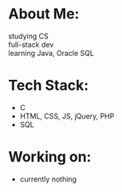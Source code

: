 # About Me:
studying CS<br>
full-stack dev<br>
learning Java, Oracle SQL<br>


# Tech Stack:
- C
- HTML, CSS, JS, jQuery, PHP
- SQL

# Working on:
- currently nothing
